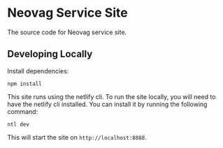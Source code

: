 # Neovag Service Site

The source code for Neovag service site.

## Developing Locally

Install dependencies:

```
npm install
```

This site runs using the netlify cli. To run the site locally, you will need to have the netlify cli installed. You can install it by running the following command:

```
ntl dev
```

This will start the site on `http://localhost:8888`.
